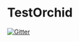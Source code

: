 # TestOrchid

[![Gitter](https://badges.gitter.im/tabuna/TestOrchid.svg)](https://gitter.im/tabuna/TestOrchid?utm_source=badge&utm_medium=badge&utm_campaign=pr-badge&utm_content=badge)